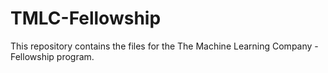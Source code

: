 # TMLC-Fellowship
This repository contains the files for the The Machine Learning Company - Fellowship program.
